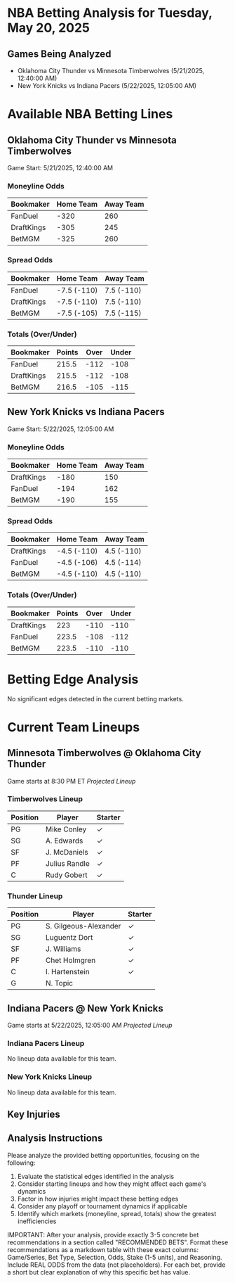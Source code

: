 # NBA Betting Analysis for Tuesday, May 20, 2025

## Games Being Analyzed

- Oklahoma City Thunder vs Minnesota Timberwolves (5/21/2025, 12:40:00 AM)
- New York Knicks vs Indiana Pacers (5/22/2025, 12:05:00 AM)

# Available NBA Betting Lines

## Oklahoma City Thunder vs Minnesota Timberwolves
Game Start: 5/21/2025, 12:40:00 AM

### Moneyline Odds
| Bookmaker | Home Team | Away Team |
|-----------|-----------|----------|
| FanDuel | -320 | 260 |
| DraftKings | -305 | 245 |
| BetMGM | -325 | 260 |

### Spread Odds
| Bookmaker | Home Team | Away Team |
|-----------|-----------|----------|
| FanDuel | -7.5 (-110) | 7.5 (-110) |
| DraftKings | -7.5 (-110) | 7.5 (-110) |
| BetMGM | -7.5 (-105) | 7.5 (-115) |

### Totals (Over/Under)
| Bookmaker | Points | Over | Under |
|-----------|--------|------|-------|
| FanDuel | 215.5 | -112 | -108 |
| DraftKings | 215.5 | -112 | -108 |
| BetMGM | 216.5 | -105 | -115 |


## New York Knicks vs Indiana Pacers
Game Start: 5/22/2025, 12:05:00 AM

### Moneyline Odds
| Bookmaker | Home Team | Away Team |
|-----------|-----------|----------|
| DraftKings | -180 | 150 |
| FanDuel | -194 | 162 |
| BetMGM | -190 | 155 |

### Spread Odds
| Bookmaker | Home Team | Away Team |
|-----------|-----------|----------|
| DraftKings | -4.5 (-110) | 4.5 (-110) |
| FanDuel | -4.5 (-106) | 4.5 (-114) |
| BetMGM | -4.5 (-110) | 4.5 (-110) |

### Totals (Over/Under)
| Bookmaker | Points | Over | Under |
|-----------|--------|------|-------|
| DraftKings | 223 | -110 | -110 |
| FanDuel | 223.5 | -108 | -112 |
| BetMGM | 223.5 | -110 | -110 |


# Betting Edge Analysis

No significant edges detected in the current betting markets.

# Current Team Lineups

## Minnesota Timberwolves @ Oklahoma City Thunder
Game starts at 8:30 PM ET
*Projected Lineup*

### Timberwolves Lineup
| Position | Player | Starter |
|----------|--------|--------|
| PG | Mike Conley | ✓ |
| SG | A. Edwards | ✓ |
| SF | J. McDaniels | ✓ |
| PF | Julius Randle | ✓ |
| C | Rudy Gobert | ✓ |

### Thunder Lineup
| Position | Player | Starter |
|----------|--------|--------|
| PG | S. Gilgeous-Alexander | ✓ |
| SG | Luguentz Dort | ✓ |
| SF | J. Williams | ✓ |
| PF | Chet Holmgren | ✓ |
| C | I. Hartenstein | ✓ |
| G | N. Topic |  |


## Indiana Pacers @ New York Knicks
Game starts at 5/22/2025, 12:05:00 AM
*Projected Lineup*

### Indiana Pacers Lineup
No lineup data available for this team.

### New York Knicks Lineup
No lineup data available for this team.



## Key Injuries


## Analysis Instructions

Please analyze the provided betting opportunities, focusing on the following:

1. Evaluate the statistical edges identified in the analysis
2. Consider starting lineups and how they might affect each game's dynamics
3. Factor in how injuries might impact these betting edges
4. Consider any playoff or tournament dynamics if applicable
5. Identify which markets (moneyline, spread, totals) show the greatest inefficiencies

IMPORTANT: After your analysis, provide exactly 3-5 concrete bet recommendations in a section called "RECOMMENDED BETS". Format these recommendations as a markdown table with these exact columns: Game/Series, Bet Type, Selection, Odds, Stake (1-5 units), and Reasoning. Include REAL ODDS from the data (not placeholders). For each bet, provide a short but clear explanation of why this specific bet has value.